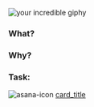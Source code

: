 ![your incredible giphy]()

### What?

<!-- Describe what you are supposed to accomplish here -->

### Why?

<!-- Tell the world why is this so important -->

### Task:

![asana-icon](https://i.imgur.com/mIiCCQu.png) [card_title](card_url/f)

<!-- Add task card link -->
